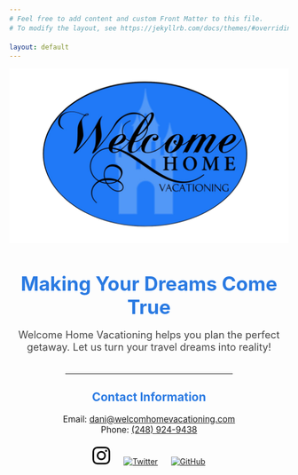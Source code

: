 ```yaml
---
# Feel free to add content and custom Front Matter to this file.
# To modify the layout, see https://jekyllrb.com/docs/themes/#overriding-theme-defaults

layout: default
---
```


<!---![Soon for Jekyll, screenshot](./images/background.jpg) -->

<img src="./images/Company_Logo.png" alt="drawing" width="600" class="center"/>

<div style="text-align:center; margin-top: 2em;">
	<h1 style="font-size:2.5em; color:#2a7ae2; margin-bottom:0.5em;">Making Your Dreams Come True</h1>
	<p style="font-size:1.3em; color:#444; margin-bottom:2em;">Welcome Home Vacationing helps you plan the perfect getaway. Let us turn your travel dreams into reality!</p>
	<hr style="width:60%; margin:2em auto;">
	<h2 style="color:#2a7ae2;">Contact Information</h2>
	<p style="font-size:1.1em;">Email: <a href="mailto:dani@welcomhomevacationing.com">dani@welcomhomevacationing.com</a><br>
	Phone: <a href="tel:+12489249438">(248) 924-9438</a></p>
	<div style="margin-top:1.5em;">
		<a href="https://www.instagram.com/" target="_blank" style="margin:0 10px;"><img src="./images/icon-insta.svg" alt="Instagram" width="32"></a>
		<a href="https://twitter.com/" target="_blank" style="margin:0 10px;"><img src="./images/icon-twitter.svg" alt="Twitter" width="32"></a>
		<a href="https://github.com/" target="_blank" style="margin:0 10px;"><img src="./images/icon-github.svg" alt="GitHub" width="32"></a>
	</div>
</div>


